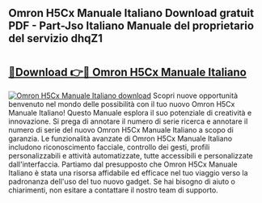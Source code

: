 ## Omron H5Cx Manuale Italiano Download gratuit PDF - Part-Jso Italiano Manuale del proprietario del servizio dhqZ1

# <h2><a href="http://dfczlyy.blite.top/?on=Omron+H5Cx+Manuale+Italiano">🔗Download 👉🔴 Omron H5Cx Manuale Italiano</a></h2>

[![Omron H5Cx Manuale Italiano download](https://i.imgur.com/lujVjoI.png)](http://dfczlyy.blite.top/?on=Omron+H5Cx+Manuale+Italiano)
Scopri nuove opportunità benvenuto nel mondo delle possibilità con il tuo nuovo Omron H5Cx Manuale Italiano! Questo Manuale esplora il suo potenziale di creatività e innovazione. Si prega di annotare il numero di serie ricerca e annotare il numero di serie del nuovo Omron H5Cx Manuale Italiano a scopo di garanzia. Le funzionalità avanzate di Omron H5Cx Manuale Italiano includono riconoscimento facciale, controllo dei gesti, profili personalizzabili e attività automatizzate, tutte accessibili e personalizzate dall'interfaccia. Partiamo dal presupposto che Omron H5Cx Manuale Italiano è stata una risorsa affidabile ed efficace nel tuo viaggio verso la padronanza dell'uso del tuo nuovo gadget. Se hai bisogno di aiuto o chiarimenti, non esitare a contattare il nostro team di supporto.
